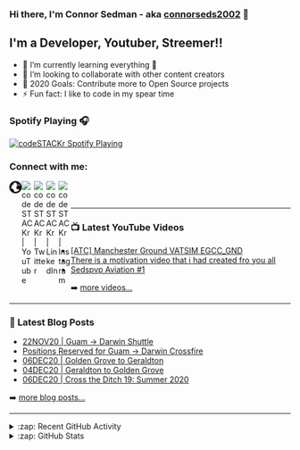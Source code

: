 ### Hi there, I'm Connor Sedman - aka [connorseds2002][website] 👋

## I'm a Developer, Youtuber, Streemer!!

- 🌱 I’m currently learning everything 🤣
- 👯 I’m looking to collaborate with other content creators
- 🥅 2020 Goals: Contribute more to Open Source projects
- ⚡ Fun fact: I like to code in my spear time

### Spotify Playing 🎧

[<img src="https://https://novatorem.connorseds2002.vercel.app/api/spotify-playing" alt="codeSTACKr Spotify Playing" width="350" />](https://open.spotify.com/user/connor-808)

### Connect with me:

[<img align="left" alt="codeSTACKr.com" width="22px" src="https://raw.githubusercontent.com/iconic/open-iconic/master/svg/globe.svg" />][website]
[<img align="left" alt="codeSTACKr | YouTube" width="22px" src="https://cdn.jsdelivr.net/npm/simple-icons@v3/icons/youtube.svg" />][youtube]
[<img align="left" alt="codeSTACKr | Twitter" width="22px" src="https://cdn.jsdelivr.net/npm/simple-icons@v3/icons/twitter.svg" />][twitter]
[<img align="left" alt="codeSTACKr | LinkedIn" width="22px" src="https://cdn.jsdelivr.net/npm/simple-icons@v3/icons/linkedin.svg" />][linkedin]
[<img align="left" alt="codeSTACKr | Instagram" width="22px" src="https://cdn.jsdelivr.net/npm/simple-icons@v3/icons/instagram.svg" />][instagram]

<br />
<br />

---

### 📺 Latest YouTube Videos

<!-- YOUTUBE:START -->
- [[ATC] Manchester Ground VATSIM EGCC_GND](https://www.youtube.com/watch?v=2gOB_NWOp2o)
- [There is a motivation video that i had created fro you all](https://www.youtube.com/watch?v=cKzpUc_jYaw)
- [Sedspvp Aviation #1](https://www.youtube.com/watch?v=6Z4TeOA4d0A)
<!-- YOUTUBE:END -->

➡️ [more videos...](https://youtube.com/codestackr)

---

### 📕 Latest Blog Posts

<!-- BLOG-POST-LIST:START -->
- [22NOV20 | Guam -> Darwin Shuttle](https://forums.vatpac.org/topic/18297-22nov20-guam-darwin-shuttle/?do=findComment&comment=130287)
- [Positions Reserved for Guam -> Darwin Crossfire](https://forums.vatpac.org/topic/18425-positions-reserved-for-guam-darwin-crossfire/?do=findComment&comment=130261)
- [06DEC20 | Golden Grove to Geraldton](https://forums.vatpac.org/calendar/event/1533-06dec20-golden-grove-to-geraldton/)
- [04DEC20 | Geraldton to Golden Grove](https://forums.vatpac.org/calendar/event/1532-04dec20-geraldton-to-golden-grove/)
- [06DEC20 | Cross the Ditch 19: Summer 2020](https://forums.vatpac.org/calendar/event/1525-06dec20-cross-the-ditch-19-summer-2020/?do=findComment&comment=210&tab=comments)
<!-- BLOG-POST-LIST:END -->

➡️ [more blog posts...](https://Forums.vatpac.org)

---

<details>
  <summary>:zap: Recent GitHub Activity</summary>
  
<!--START_SECTION:activity-->
1. 🗣 Commented on [#1](https://github.com/Connorseds2002/connorseds2002/issues/1) in [Connorseds2002/connorseds2002](https://github.com/Connorseds2002/connorseds2002)
2. 🎉 Merged PR [#2](https://github.com/Connorseds2002/connorseds2002/pull/2) in [Connorseds2002/connorseds2002](https://github.com/Connorseds2002/connorseds2002)
3. ❗️ Closed issue [#1](https://github.com/Connorseds2002/connorseds2002/issues/1) in [Connorseds2002/connorseds2002](https://github.com/Connorseds2002/connorseds2002)
4. 💪 Opened PR [#2](https://github.com/Connorseds2002/connorseds2002/pull/2) in [Connorseds2002/connorseds2002](https://github.com/Connorseds2002/connorseds2002)
5. ❗️ Opened issue [#1](https://github.com/Connorseds2002/connorseds2002/issues/1) in [Connorseds2002/connorseds2002](https://github.com/Connorseds2002/connorseds2002)
<!--END_SECTION:activity-->

</details>

<details>
  <summary>:zap: GitHub Stats</summary>

  <img align="left" alt="connorseds2002's GitHub Stats" src="https://github-readme-stats.connorseds2002.vercel.app/api?username=connorseds2002&show_icons=true&hide_border=true" />
<img align="left" alt="connorseds2002's GitHub Top Langs" src="https://github-readme-stats.connorseds2002.vercel.app/api/top-langs/?username=connorseds2002&layout=compact2&show_icons=true&hide_border=true" />

</details>

[website]: https://vatpac.org
[twitter]: https://twitter.com/connorsedman11
[youtube]: https://youtube.com/channel/UC6fFV-8lCLLoKYCUAstFbQQ
[instagram]: https://instagram.com/
[linkedin]: https://linkedin.com/in/

